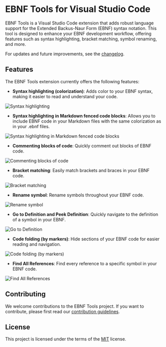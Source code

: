 # EBNF Tools for Visual Studio Code

EBNF Tools is a Visual Studio Code extension that adds robust language support for the Extended Backus-Naur Form (EBNF) syntax notation. This tool is designed to enhance your EBNF development workflow, offering features such as syntax highlighting, bracket matching, symbol renaming, and more.

For updates and future improvements, see the [changelog](https://github.com/igochkov/vscode-ebnf/blob/main/CHANGELOG.md).

## Features

The EBNF Tools extension currently offers the following features:

- **Syntax highlighting (colorization)**: Adds color to your EBNF syntax, making it easier to read and understand your code.

![Syntax highlighting](https://raw.githubusercontent.com/igochkov/vscode-ebnf/main/docs/syntax-highlighting.png)

- **Syntax highlighting in Markdown fenced code blocks**: Allows you to include EBNF code in your Markdown files with the same colorization as in your .ebnf files.

![Syntax highlighting in Markdown fenced code blocks](https://raw.githubusercontent.com/igochkov/vscode-ebnf/main/docs/fenced-code-blocks.gif)

- **Commenting blocks of code**: Quickly comment out blocks of EBNF code.

![Commenting blocks of code](https://raw.githubusercontent.com/igochkov/vscode-ebnf/main/docs/commenting-block.gif)

- **Bracket matching**: Easily match brackets and braces in your EBNF code.

![Bracket matching](https://raw.githubusercontent.com/igochkov/vscode-ebnf/main/docs/brace-matching.gif)

- **Rename symbol**: Rename symbols throughout your EBNF code.

![Rename symbol](https://raw.githubusercontent.com/igochkov/vscode-ebnf/main/docs/rename-symbol.gif)

- **Go to Definition and Peek Definition**: Quickly navigate to the definition of a symbol in your EBNF.

![Go to Definition](https://raw.githubusercontent.com/igochkov/vscode-ebnf/main/docs/go-to-definition.gif)

- **Code folding (by markers)**: Hide sections of your EBNF code for easier reading and navigation.

![Code folding (by markers)](https://raw.githubusercontent.com/igochkov/vscode-ebnf/main/docs/folding.gif)

- **Find All References**: Find every reference to a specific symbol in your EBNF code.

![Find All References](https://raw.githubusercontent.com/igochkov/vscode-ebnf/main/docs/references.gif)

## Contributing

We welcome contributions to the EBNF Tools project. If you want to contribute, please first read our [contribution guidelines](https://github.com/igochkov/vscode-ebnf/blob/main/CONTRIBUTING.md).

## License

This project is licensed under the terms of the [MIT](LICENSE) license.